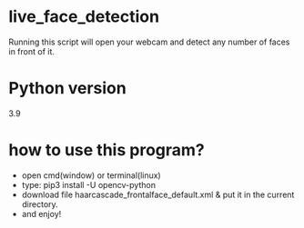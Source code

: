 # live_face_detection
Running this script will open your webcam and detect any number of faces in front of it.
# Python version
3.9
# how to use this program?
- open cmd(window) or terminal(linux)
- type: pip3 install -U opencv-python
- download file haarcascade_frontalface_default.xml & put it in the current directory.
- and enjoy!
